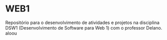 # WEB1
Repositório para o desenvolvimento de atividades e projetos na disciplina DSW1 (Desenvolvimento de Software para Web 1) com o professor Delano. aloou

